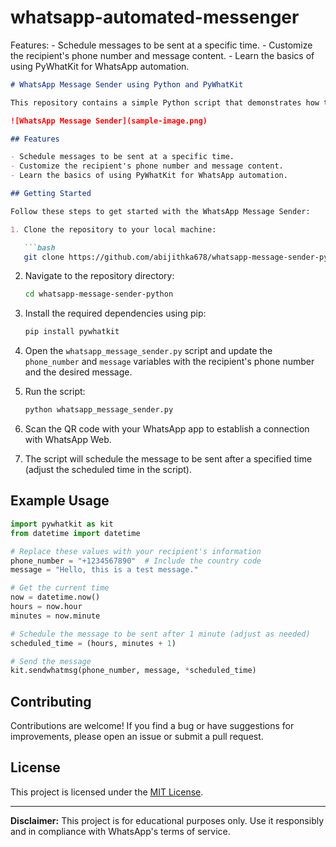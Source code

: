 # whatsapp-automated-messenger
Features: - Schedule messages to be sent at a specific time. - Customize the recipient's phone number and message content. - Learn the basics of using PyWhatKit for WhatsApp automation.


```markdown
# WhatsApp Message Sender using Python and PyWhatKit

This repository contains a simple Python script that demonstrates how to use the PyWhatKit library to automate sending WhatsApp messages. The script showcases the ability to schedule messages to be sent at specific times to designated contacts on WhatsApp.

![WhatsApp Message Sender](sample-image.png)

## Features

- Schedule messages to be sent at a specific time.
- Customize the recipient's phone number and message content.
- Learn the basics of using PyWhatKit for WhatsApp automation.

## Getting Started

Follow these steps to get started with the WhatsApp Message Sender:

1. Clone the repository to your local machine:

   ```bash
   git clone https://github.com/abijithka678/whatsapp-message-sender-python.git
   ```

2. Navigate to the repository directory:

   ```bash
   cd whatsapp-message-sender-python
   ```

3. Install the required dependencies using pip:

   ```bash
   pip install pywhatkit
   ```

4. Open the `whatsapp_message_sender.py` script and update the `phone_number` and `message` variables with the recipient's phone number and the desired message.

5. Run the script:

   ```bash
   python whatsapp_message_sender.py
   ```

6. Scan the QR code with your WhatsApp app to establish a connection with WhatsApp Web.

7. The script will schedule the message to be sent after a specified time (adjust the scheduled time in the script).

## Example Usage

```python
import pywhatkit as kit
from datetime import datetime

# Replace these values with your recipient's information
phone_number = "+1234567890"  # Include the country code
message = "Hello, this is a test message."

# Get the current time
now = datetime.now()
hours = now.hour
minutes = now.minute

# Schedule the message to be sent after 1 minute (adjust as needed)
scheduled_time = (hours, minutes + 1)

# Send the message
kit.sendwhatmsg(phone_number, message, *scheduled_time)
```

## Contributing

Contributions are welcome! If you find a bug or have suggestions for improvements, please open an issue or submit a pull request.

## License

This project is licensed under the [MIT License](LICENSE).

---

**Disclaimer:** This project is for educational purposes only. Use it responsibly and in compliance with WhatsApp's terms of service.
```
